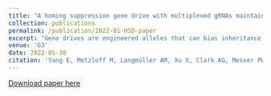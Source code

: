 ```yaml
---
title: "A homing suppression gene drive with multiplexed gRNAs maintains high drive conversion efficiency and avoids functional resistance alleles"
collection: publications
permalink: /publication/2022-01-HSD-paper
excerpt: "Gene drives are engineered alleles that can bias inheritance in their favor, allowing them to spread throughout a population. They could potentially be used to modify or suppress pest populations, such as mosquitoes that spread diseases. CRISPR/Cas9 homing drives, which copy themselves by homology-directed repair in drive/wild-type heterozygotes, are a powerful form of gene drive, but they are vulnerable to resistance alleles that preserve the function of their target gene. Such resistance alleles can prevent successful population suppression. Here, we constructed a homing suppression drive in *Drosophila melanogaster* that utilized multiplexed gRNAs to inhibit the formation of functional resistance alleles in its female fertility target gene. The selected gRNA target sites were close together, preventing reduction in drive conversion efficiency. The construct reached a moderate equilibrium frequency in cage populations without apparent formation of resistance alleles. However, a moderate fitness cost prevented elimination of the cage population, showing the importance of using highly efficient drives in a suppression strategy, even if resistance can be addressed. Nevertheless, our results experimentally demonstrate the viability of the multiplexed gRNAs strategy in homing suppression gene drives."
venue: 'G3'
date: 2022-05-30
citation: 'Yang E, Metzloff M, Langmüller AM, Xu X, Clark AG, Messer PW, Champer J. A homing suppression gene drive with multiplexed gRNAs maintains high drive conversion efficiency and avoids functional resistance alleles. G3 (Bethesda). 2022 May 30;12(6):jkac081. doi: 10.1093/g3journal/jkac081. PMID: 35394026; PMCID: PMC9157102.'
---
```


[Download paper here](10.1093/g3journal/jkac081)
